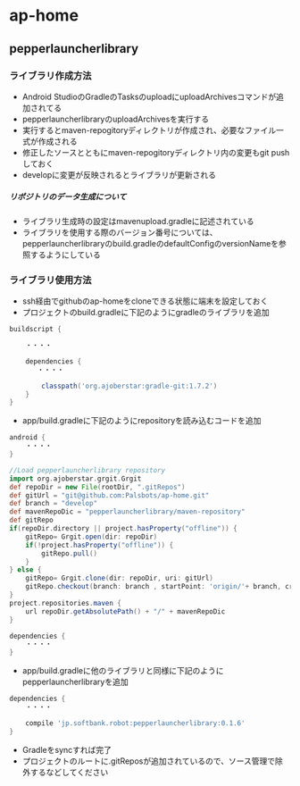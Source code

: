 # ap-home

## pepperlauncherlibrary ##

### ライブラリ作成方法 ###
* Android StudioのGradleのTasksのuploadにuploadArchivesコマンドが追加されてる
* pepperlauncherlibraryのuploadArchivesを実行する
* 実行するとmaven-repogitoryディレクトリが作成され、必要なファイル一式が作成される
* 修正したソースとともにmaven-repogitoryディレクトリ内の変更もgit pushしておく
* developに変更が反映されるとライブラリが更新される

##### リポジトリのデータ生成について ######
* ライブラリ生成時の設定はmavenupload.gradleに記述されている
* ライブラリを使用する際のバージョン番号については、pepperlauncherlibraryのbuild.gradleのdefaultConfigのversionNameを参照するようにしている

### ライブラリ使用方法 ###
* ssh経由でgithubのap-homeをcloneできる状態に端末を設定しておく
* プロジェクトのbuild.gradleに下記のようにgradleのライブラリを追加

```groovy:app/build.gradle
buildscript {

    ・・・・

    dependencies {
       ・・・・

        classpath('org.ajoberstar:gradle-git:1.7.2')
    }
}
```

* app/build.gradleに下記のようにrepositoryを読み込むコードを追加
```groovy:app/build.gradle
android {
    ・・・・
}

//Load pepperlauncherlibrary repository
import org.ajoberstar.grgit.Grgit
def repoDir = new File(rootDir, ".gitRepos")
def gitUrl = "git@github.com:Palsbots/ap-home.git"
def branch = "develop"
def mavenRepoDic = "pepperlauncherlibrary/maven-repository"
def gitRepo
if(repoDir.directory || project.hasProperty("offline")) {
    gitRepo= Grgit.open(dir: repoDir)
    if(!project.hasProperty("offline")) {
        gitRepo.pull()
    }
} else {
    gitRepo= Grgit.clone(dir: repoDir, uri: gitUrl)
    gitRepo.checkout(branch: branch , startPoint: 'origin/'+ branch, createBranch: true)
}
project.repositories.maven {
    url repoDir.getAbsolutePath() + "/" + mavenRepoDic
}

dependencies {
    ・・・・
}
```

* app/build.gradleに他のライブラリと同様に下記のようにpepperlauncherlibraryを追加
```groovy:app/build.gradle
dependencies {
    ・・・・

    compile 'jp.softbank.robot:pepperlauncherlibrary:0.1.6'
}
```

* Gradleをsyncすれば完了
* プロジェクトのルートに.gitReposが追加されているので、ソース管理で除外するなどしてください
